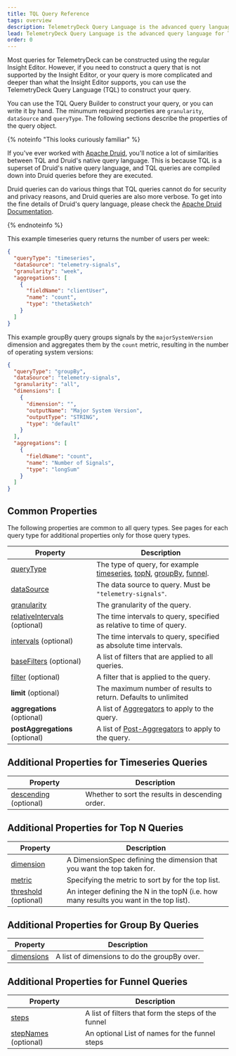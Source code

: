 ```yaml
---
title: TQL Query Reference
tags: overview
description: TelemetryDeck Query Language is the advanced query language for TelemetryDeck. This page describes the query object.
lead: TelemetryDeck Query Language is the advanced query language for TelemetryDeck. You don't need to write all your queries by hand, but if you do, here's how.
order: 0
---
```


Most queries for TelemetryDeck can be constructed using the regular Insight Editor. However, if you need to construct a query that is not supported by the Insight Editor, or your query is more complicated and deeper than what the Insight Editor supports, you can use the TelemetryDeck Query Language (TQL) to construct your query.

You can use the TQL Query Builder to construct your query, or you can write it by hand. The minumum required properties are `granularity`, `dataSource` and `queryType`. The following sections describe the properties of the query object.

{% noteinfo "This looks curiously familiar" %}

If you've ever worked with [Apache Druid](https://druid.apache.org), you'll notice a lot of similarities between TQL and Druid's native query language. This is because TQL is a superset of Druid's native query language, and TQL queries are compiled down into Druid queries before they are executed.

Druid queries can do various things that TQL queries cannot do for security and privacy reasons, and Druid queries are also more verbose. To get into the fine details of Druid's query language, please check the [Apache Druid Documentation](https://druid.apache.org/docs/latest/querying/querying.html).

{% endnoteinfo %}

This example timeseries query returns the number of users per week:

```json
{
  "queryType": "timeseries",
  "dataSource": "telemetry-signals",
  "granularity": "week",
  "aggregations": [
    {
      "fieldName": "clientUser",
      "name": "count",
      "type": "thetaSketch"
    }
  ]
}
```

This example groupBy query groups signals by the `majorSystemVersion` dimension and aggregates them by the `count` metric, resulting in the number of operating system versions:

```json
{
  "queryType": "groupBy",
  "dataSource": "telemetry-signals",
  "granularity": "all",
  "dimensions": [
    {
      "dimension": "",
      "outputName": "Major System Version",
      "outputType": "STRING",
      "type": "default"
    }
  ],
  "aggregations": [
    {
      "fieldName": "count",
      "name": "Number of Signals",
      "type": "longSum"
    }
  ]
}
```

## Common Properties

The following properties are common to all query types. See pages for each query type for additional properties only for those query types.

| Property                                                  | Description                                                                                                                                               |
| --------------------------------------------------------- | --------------------------------------------------------------------------------------------------------------------------------------------------------- |
| [queryType](/docs/tql/querytype/)                         | The type of query, for example [timeseries](/docs/tql/timeseries/), [topN](/docs/tql/topN/), [groupBy](/docs/tql/groupBy/), [funnel](/docs/tql/funnels/). |
| [dataSource](/docs/tql/datasource/)                       | The data source to query. Must be `"telemetry-signals"`.                                                                                                  |
| [granularity](/docs/tql/granularity/)                     | The granularity of the query.                                                                                                                             |
| [relativeIntervals](/docs/tql/time-intervals/) (optional) | The time intervals to query, specified as relative to time of query.                                                                                      |
| [intervals](/docs/tql/time-intervals/) (optional)         | The time intervals to query, specified as absolute time intervals.                                                                                        |
| [baseFilters](/docs/tql/basefilters/) (optional)          | A list of filters that are applied to all queries.                                                                                                        |
| [filter](/docs/tql/filters/) (optional)                   | A filter that is applied to the query.                                                                                                                    |
| **limit** (optional)                                      | The maximum number of results to return. Defaults to unlimited                                                                                            |
| **aggregations** (optional)                               | A list of [Aggregators](/docs/tql/aggregators/) to apply to the query.                                                                                    |
| **postAggregations** (optional)                           | A list of [Post-Aggregators](/docs/tql/post-aggregators/) to apply to the query.                                                                          |

## Additional Properties for Timeseries Queries

| Property                                       | Description                                      |
| ---------------------------------------------- | ------------------------------------------------ |
| [descending](/docs/tql/descending/) (optional) | Whether to sort the results in descending order. |

## Additional Properties for Top N Queries

| Property                                     | Description                                                                             |
| -------------------------------------------- | --------------------------------------------------------------------------------------- |
| [dimension](/docs/tql/dimension/)            | A DimensionSpec defining the dimension that you want the top taken for.                 |
| [metric](/docs/tql/metric/)                  | Specifying the metric to sort by for the top list.                                      |
| [threshold](/docs/tql/threshold/) (optional) | An integer defining the N in the topN (i.e. how many results you want in the top list). |

## Additional Properties for Group By Queries

| Property                            | Description                                  |
| ----------------------------------- | -------------------------------------------- |
| [dimensions](/docs/tql/dimensions/) | A list of dimensions to do the groupBy over. |

## Additional Properties for Funnel Queries

| Property                                     | Description                                         |
| -------------------------------------------- | --------------------------------------------------- |
| [steps](/docs/tql/steps/)                    | A list of filters that form the steps of the funnel |
| [stepNames](/docs/tql/stepnames/) (optional) | An optional List of names for the funnel steps      |
